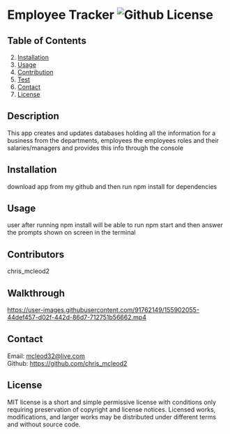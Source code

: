 # Employee Tracker ![Github License](https://img.shields.io/badge/license-MIT-green.svg)

  ## Table of Contents

  
  2. [Installation](#installation)
  3. [Usage](#usage)
  4. [Contribution](#contribution)
  5. [Test](#test)
  6. [Contact](#contact)
  7. [License](#license)
  

  ## Description
  This app creates and updates databases holding all the information for a business from the departments, employees the employees roles and their salaries/managers and provides this info through the console


  ## Installation
  download app from my github and then run npm install for dependencies

  
  ## Usage
  user after running npm install will be able to run npm start and then answer the prompts shown on screen in the terminal


  ## Contributors
  chris_mcleod2
  
  ## Walkthrough
  

https://user-images.githubusercontent.com/91762149/155902055-44def457-d02f-442d-86d7-712751b56662.mp4




  ## Contact
  Email: mcleod32@live.com  
  Github: https://github.com/chris_mcleod2 


  ## License
  MIT license is a short and simple permissive license with conditions only requiring preservation of copyright and license notices. Licensed works, modifications, and larger works may be distributed under different terms and without source code.

